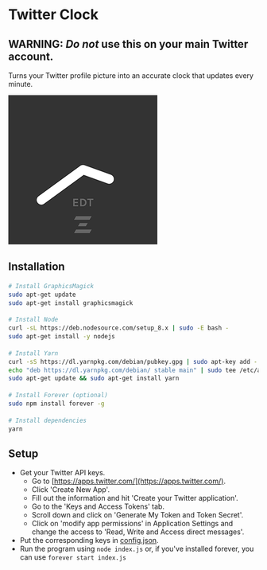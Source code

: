 # Twitter Clock

## WARNING: *Do not* use this on your main Twitter account.

Turns your Twitter profile picture into an accurate clock that updates every minute.

![](images/preview.png)


## Installation
```bash
# Install GraphicsMagick
sudo apt-get update
sudo apt-get install graphicsmagick

# Install Node
curl -sL https://deb.nodesource.com/setup_8.x | sudo -E bash -
sudo apt-get install -y nodejs

# Install Yarn
curl -sS https://dl.yarnpkg.com/debian/pubkey.gpg | sudo apt-key add -
echo "deb https://dl.yarnpkg.com/debian/ stable main" | sudo tee /etc/apt/sources.list.d/yarn.list
sudo apt-get update && sudo apt-get install yarn

# Install Forever (optional)
sudo npm install forever -g

# Install dependencies
yarn

```
## Setup

* Get your Twitter API keys.
  * Go to [https://apps.twitter.com/](https://apps.twitter.com/).
  * Click 'Create New App'.
  * Fill out the information and hit 'Create your Twitter application'.
  * Go to the 'Keys and Access Tokens' tab.
  * Scroll down and click on 'Generate My Token and Token Secret'.
  * Click on 'modify app permissions' in Application Settings and change the access to 'Read, Write and Access direct messages'.
* Put the corresponding keys in [config.json](config.json).
* Run the program using `node index.js` or, if you've installed forever, you can use `forever start index.js`